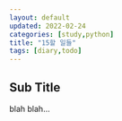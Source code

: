 ```yaml
---
layout: default
updated: 2022-02-24
categories: [study,python]
title: "15할 일들"
tags: [diary,todo]
---
```


## Sub Title

blah blah...